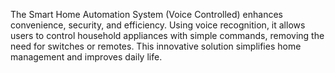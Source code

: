 The Smart Home Automation System (Voice Controlled) enhances convenience, security, and efficiency. Using voice recognition, it allows users to control household appliances with simple commands, removing the need for switches or remotes. This innovative solution simplifies home management and improves daily life.

